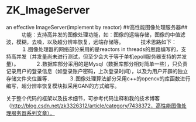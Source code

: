 # ZK_ImageServer
an effective ImageServer(implement by reactor)
##高性能图像处理服务器##
　　　功能：支持高并发的图像处理功能，如：图像的远端存储，图像的中值滤波，模糊，去噪，以及超分辨率恢复，远端存储等。
　　　技术思路如下：
　　　１.图像处理器的网络部分采用的是reactors in threads的思路编写的，支持高并发（并发量尚未进行测试，但至少会大于等于单机epoll服务器支持的并发量）。
　　　２.数据库部分采用的是Mysql（数据库部分相对简单一些），只负责记录用户的登录信息（如登录账户密码，上次登录时间），以及为用户开辟的独立存储文件夹位置等．
　　　３.图像处理算法部分采用c++的opencv的库函数进行编写，超分辨率恢复模块拟采用GAN的方式编写。
  
关于整个代码的框架以及技术细节，可参考代码注释和我的技术博客（http://blog.csdn.net/zk3326312/article/category/7438372，高性能图像处理服务器系列文章）。
  
